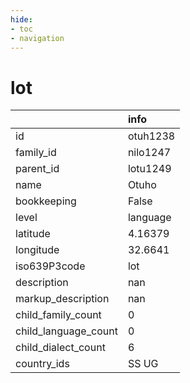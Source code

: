 ```yaml
---
hide:
- toc
- navigation
---
```

# lot
|                      | info     |
|:---------------------|:---------|
| id                   | otuh1238 |
| family_id            | nilo1247 |
| parent_id            | lotu1249 |
| name                 | Otuho    |
| bookkeeping          | False    |
| level                | language |
| latitude             | 4.16379  |
| longitude            | 32.6641  |
| iso639P3code         | lot      |
| description          | nan      |
| markup_description   | nan      |
| child_family_count   | 0        |
| child_language_count | 0        |
| child_dialect_count  | 6        |
| country_ids          | SS UG    |